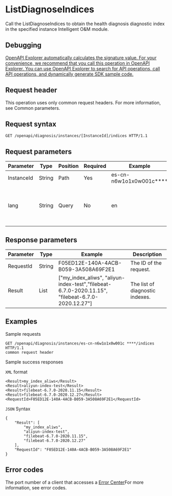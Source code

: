 # ListDiagnoseIndices

Call the ListDiagnoseIndices to obtain the health diagnosis diagnostic index in the specified instance Intelligent O&M module.

## Debugging

[OpenAPI Explorer automatically calculates the signature value. For your convenience, we recommend that you call this operation in OpenAPI Explorer. You can use OpenAPI Explorer to search for API operations, call API operations, and dynamically generate SDK sample code.](https://api.aliyun.com/#product=elasticsearch&api=ListDiagnoseIndices&type=ROA&version=2017-06-13)

## Request header

This operation uses only common request headers. For more information, see Common parameters.

## Request syntax

```
GET /openapi/diagnosis/instances/[InstanceId]/indices HTTP/1.1
```

## Request parameters

|Parameter|Type|Position|Required|Example|Description|
|---------|----|--------|--------|-------|-----------|
|InstanceId|String|Path|Yes|es-cn-n6w1o1x0w001c\*\*\*\*|The ID of the instance. |
|lang|String|Query|No|en|Language configuration. Multiple languages are supported. |

## Response parameters

|Parameter|Type|Example|Description|
|---------|----|-------|-----------|
|RequestId|String|F05ED12E-140A-4ACB-B059-3A508A69F2E1|The ID of the request. |
|Result|List|\["my\_index\_aliws", "aliyun-index-test","filebeat-6.7.0-2020.11.15", "filebeat-6.7.0-2020.12.27"\]|The list of diagnostic indexes. |

## Examples

Sample requests

```
GET /openapi/diagnosis/instances/es-cn-n6w1o1x0w001c ****/indices HTTP/1.1 
common request header 
```

Sample success responses

`XML` format

```
<Result>my_index_aliws</Result>
<Result>aliyun-index-test</Result>
<Result>filebeat-6.7.0-2020.11.15</Result>
<Result>filebeat-6.7.0-2020.12.27</Result>
<RequestId>F05ED12E-140A-4ACB-B059-3A508A69F2E1</RequestId>
```

`JSON` Syntax

```
{
	"Result": [
		"my_index_aliws",
		"aliyun-index-test",
		"filebeat-6.7.0-2020.11.15",
		"filebeat-6.7.0-2020.12.27"
	],
	"RequestId": "F05ED12E-140A-4ACB-B059-3A508A69F2E1"
}
```

## Error codes

The port number of a client that accesses a [Error Center](https://error-center.alibabacloud.com/status/product/elasticsearch)For more information, see error codes.

